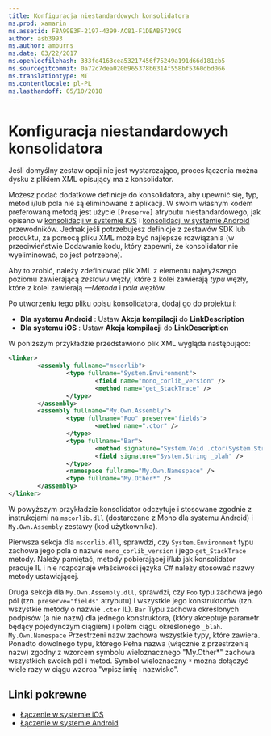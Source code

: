 ```yaml
---
title: Konfiguracja niestandardowych konsolidatora
ms.prod: xamarin
ms.assetid: F8A99E3F-2197-4399-AC81-F1DBAB5729C9
author: asb3993
ms.author: amburns
ms.date: 03/22/2017
ms.openlocfilehash: 333fe4163cea53217456f75249a191d66d181cb5
ms.sourcegitcommit: 0a72c7dea020b965378b6314f558bf5360dbd066
ms.translationtype: MT
ms.contentlocale: pl-PL
ms.lasthandoff: 05/10/2018
---
```

# <a name="custom-linker-configuration"></a>Konfiguracja niestandardowych konsolidatora

Jeśli domyślny zestaw opcji nie jest wystarczająco, proces łączenia można dysku z plikiem XML opisujący ma z konsolidator.

Możesz podać dodatkowe definicje do konsolidatora, aby upewnić się, typ, metod i/lub pola nie są eliminowane z aplikacji. W swoim własnym kodem preferowaną metodą jest użycie `[Preserve]` atrybutu niestandardowego, jak opisano w [konsolidacji w systemie iOS](~/ios/deploy-test/linker.md) i [konsolidacji w systemie Android](~/android/deploy-test/linker.md) przewodników.
Jednak jeśli potrzebujesz definicje z zestawów SDK lub produktu, za pomocą pliku XML może być najlepsze rozwiązania (w przeciwieństwie Dodawanie kodu, który zapewni, że konsolidator nie wyeliminować, co jest potrzebne).

Aby to zrobić, należy zdefiniować plik XML z elementu najwyższego poziomu <linker> zawierającą *zestawu* węzły, które z kolei zawierają *typu* węzły, które z kolei zawierają *—Metoda* i *pola* węzłów.

Po utworzeniu tego pliku opisu konsolidatora, dodaj go do projektu i:

-  **Dla systemu Android** : Ustaw **Akcja kompilacji** do **LinkDescription**
-  **Dla systemu iOS** : Ustaw **Akcja kompilacji** do **LinkDescription**


W poniższym przykładzie przedstawiono plik XML wygląda następująco:

```xml
<linker>
        <assembly fullname="mscorlib">
                <type fullname="System.Environment">
                        <field name="mono_corlib_version" />
                        <method name="get_StackTrace" />
                </type>
        </assembly>
        <assembly fullname="My.Own.Assembly">
                <type fullname="Foo" preserve="fields">
                        <method name=".ctor" />
                </type>
                <type fullname="Bar">
                        <method signature="System.Void .ctor(System.String)" />
                        <field signature="System.String _blah" />
                </type>
                <namespace fullname="My.Own.Namespace" />
                <type fullname="My.Other*" />
        </assembly>
</linker>
```

W powyższym przykładzie konsolidator odczytuje i stosowane zgodnie z instrukcjami na `mscorlib.dll` (dostarczane z Mono dla systemu Android) i `My.Own.Assembly` zestawy (kod użytkownika).

Pierwsza sekcja dla `mscorlib.dll`, sprawdzi, czy `System.Environment` typu zachowa jego pola o nazwie `mono_corlib_version` i jego `get_StackTrace` metody.
Należy pamiętać, metody pobierającej i/lub jak konsolidator pracuje IL i nie rozpoznaje właściwości języka C# należy stosować nazwy metody ustawiającej.

Druga sekcja dla `My.Own.Assembly.dll`, sprawdzi, czy `Foo` typu zachowa jego pól (tzn. `preserve="fields"` atrybutu) i wszystkie jego konstruktorów (tzn. wszystkie metody o nazwie `.ctor` IL). `Bar` Typu zachowa określonych podpisów (a nie nazw) dla jednego konstruktora, (który akceptuje parametr będący pojedynczym ciągiem) i polem ciągu określonego `_blah`.
`My.Own.Namespace` Przestrzeni nazw zachowa wszystkie typy, które zawiera.
Ponadto dowolnego typu, którego Pełna nazwa (włącznie z przestrzenią nazw) zgodny z wzorcem symbolu wieloznacznego "My.Other\*" zachowa wszystkich swoich pól i metod. Symbol wieloznaczny `*` można dołączyć wiele razy w ciągu wzorca "wpisz imię i nazwisko".



## <a name="related-links"></a>Linki pokrewne

- [Łączenie w systemie iOS](~/ios/deploy-test/linker.md)
- [Łączenie w systemie Android](~/android/deploy-test/linker.md)
